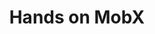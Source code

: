 ---
layout: default
title: 3. Hands on MobX
parent: MobX Tutorial
grand_parent: State Management Tutorial
nav_order: 3
---